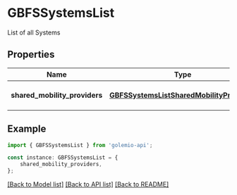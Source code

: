 # GBFSSystemsList

List of all Systems

## Properties

Name | Type | Description | Notes
------------ | ------------- | ------------- | -------------
**shared_mobility_providers** | [**GBFSSystemsListSharedMobilityProviders**](GBFSSystemsListSharedMobilityProviders.md) |  | [optional] [default to undefined]

## Example

```typescript
import { GBFSSystemsList } from 'golemio-api';

const instance: GBFSSystemsList = {
    shared_mobility_providers,
};
```

[[Back to Model list]](../README.md#documentation-for-models) [[Back to API list]](../README.md#documentation-for-api-endpoints) [[Back to README]](../README.md)
